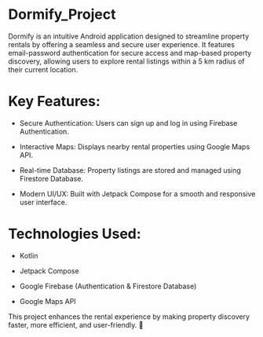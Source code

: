 # Dormify_Project
Dormify is an intuitive Android application designed to streamline property rentals by offering a seamless and secure user experience. It features email-password authentication for secure access and map-based property discovery, allowing users to explore rental listings within a 5 km radius of their current location.

# Key Features:
- Secure Authentication: Users can sign up and log in using Firebase Authentication.

- Interactive Maps: Displays nearby rental properties using Google Maps API.

- Real-time Database: Property listings are stored and managed using Firestore Database.

- Modern UI/UX: Built with Jetpack Compose for a smooth and responsive user interface.

# Technologies Used:
- Kotlin

- Jetpack Compose

- Google Firebase (Authentication & Firestore Database)

- Google Maps API

This project enhances the rental experience by making property discovery faster, more efficient, and user-friendly. 🚀
